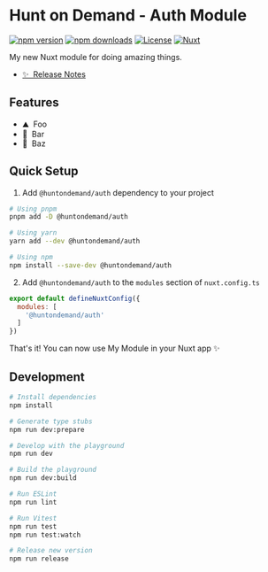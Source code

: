 <!--
Get your module up and running quickly.

Find and replace all on all files (CMD+SHIFT+F):
- Name: My Module
- Package name: @huntondemand/auth
- Description: My new Nuxt module
-->

# Hunt on Demand - Auth Module

[![npm version][npm-version-src]][npm-version-href]
[![npm downloads][npm-downloads-src]][npm-downloads-href]
[![License][license-src]][license-href]
[![Nuxt][nuxt-src]][nuxt-href]

My new Nuxt module for doing amazing things.

- [✨ &nbsp;Release Notes](/CHANGELOG.md)
<!-- - [📖 &nbsp;Documentation](https://example.com) -->

## Features

<!-- Highlight some of the features your module provide here -->
- ⛰ &nbsp;Foo
- 🚠 &nbsp;Bar
- 🌲 &nbsp;Baz

## Quick Setup

1. Add `@huntondemand/auth` dependency to your project

```bash
# Using pnpm
pnpm add -D @huntondemand/auth

# Using yarn
yarn add --dev @huntondemand/auth

# Using npm
npm install --save-dev @huntondemand/auth
```

2. Add `@huntondemand/auth` to the `modules` section of `nuxt.config.ts`

```js
export default defineNuxtConfig({
  modules: [
    '@huntondemand/auth'
  ]
})
```

That's it! You can now use My Module in your Nuxt app ✨

## Development

```bash
# Install dependencies
npm install

# Generate type stubs
npm run dev:prepare

# Develop with the playground
npm run dev

# Build the playground
npm run dev:build

# Run ESLint
npm run lint

# Run Vitest
npm run test
npm run test:watch

# Release new version
npm run release
```

<!-- Badges -->
[npm-version-src]: https://img.shields.io/npm/v/@huntondemand/auth/latest.svg?style=flat&colorA=18181B&colorB=28CF8D
[npm-version-href]: https://npmjs.com/package/@huntondemand/auth

[npm-downloads-src]: https://img.shields.io/npm/dm/@huntondemand/auth.svg?style=flat&colorA=18181B&colorB=28CF8D
[npm-downloads-href]: https://npmjs.com/package/@huntondemand/auth

[license-src]: https://img.shields.io/npm/l/@huntondemand/auth.svg?style=flat&colorA=18181B&colorB=28CF8D
[license-href]: https://npmjs.com/package/@huntondemand/auth

[nuxt-src]: https://img.shields.io/badge/Nuxt-18181B?logo=nuxt.js
[nuxt-href]: https://nuxt.com
